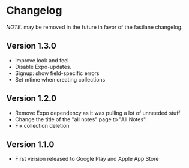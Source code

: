 # Changelog
*NOTE:* may be removed in the future in favor of the fastlane changelog.

## Version 1.3.0
* Improve look and feel
* Disable Expo-updates.
* Signup: show field-specific errors
* Set mtime when creating collections

## Version 1.2.0
* Remove Expo dependency as it was pulling a lot of unneeded stuff
* Change the title of the "all notes" page to "All Notes".
* Fix collection deletion

## Version 1.1.0
* First version released to Google Play and Apple App Store
